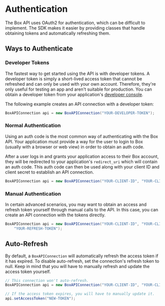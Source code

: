 Authentication
==============

The Box API uses OAuth2 for authentication, which can be difficult to implement.
The SDK makes it easier by providing classes that handle obtaining tokens and
automatically refreshing them.

Ways to Authenticate
--------------------

### Developer Tokens

The fastest way to get started using the API is with developer tokens. A
developer token is simply a short-lived access token that cannot be refreshed
and can only be used with your own account. Therefore, they're only useful for
testing an app and aren't suitable for production. You can obtain a developer
token from your application's [developer
console](https://cloud.app.box.com/developers/services).

The following example creates an API connection with a developer token:

```java
BoxAPIConnection api = new BoxAPIConnection("YOUR-DEVELOPER-TOKEN");
```

### Normal Authentication

Using an auth code is the most common way of authenticating with the Box API.
Your application must provide a way for the user to login to Box (usually with a
browser or web view) in order to obtain an auth code.

After a user logs in and grants your application access to their Box account,
they will be redirected to your application's `redirect_uri` which will contain
an auth code. This auth code can then be used along with your client ID and
client secret to establish an API connection.

```java
BoxAPIConnection api = new BoxAPIConnection("YOUR-CLIENT-ID", "YOUR-CLIENT-SECRET", "YOUR-AUTH-CODE");
```

### Manual Authentication

In certain advanced scenarios, you may want to obtain an access and refresh
token yourself through manual calls to the API. In this case, you can create an
API connection with the tokens directly.

```java
BoxAPIConnection api = new BoxAPIConnection("YOUR-CLIENT-ID", "YOUR-CLIENT-SECRET", "YOUR-ACCESS-TOKEN",
    "YOUR-REFRESH-TOKEN");
```

Auto-Refresh
------------

By default, a `BoxAPIConnection` will automatically refresh the access token if
it has expired. To disable auto-refresh, set the connection's refresh token to
null. Keep in mind that you will have to manually refresh and update the access
token yourself.

```java
// This connection won't auto-refresh.
BoxAPIConnection api = new BoxAPIConnection("YOUR-CLIENT-ID", "YOUR-CLIENT-SECRET", "YOUR-ACCESS-TOKEN", null);

// If the access token expires, you will have to manually update it.
api.setAccessToken("NEW-TOKEN");
```
